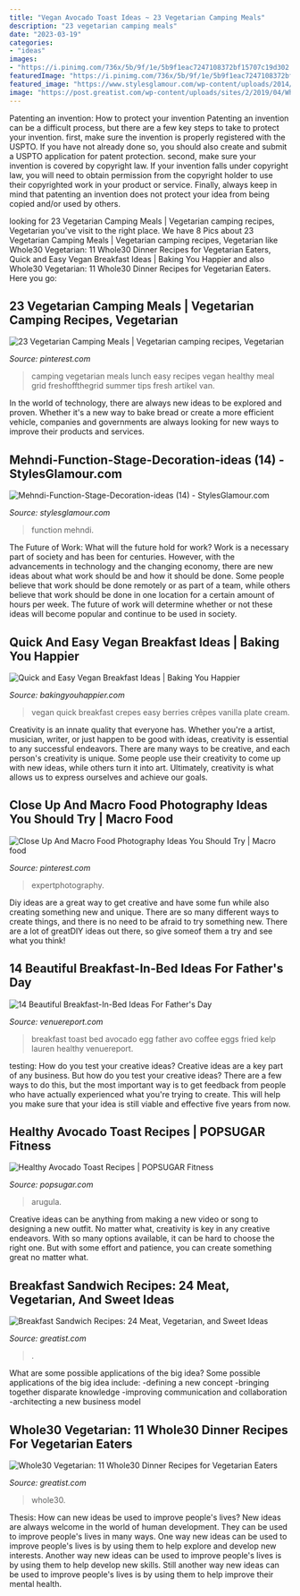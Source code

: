 ```yaml
---
title: "Vegan Avocado Toast Ideas ~ 23 Vegetarian Camping Meals"
description: "23 vegetarian camping meals"
date: "2023-03-19"
categories:
- "ideas"
images:
- "https://i.pinimg.com/736x/5b/9f/1e/5b9f1eac7247108372bf15707c19d302.jpg"
featuredImage: "https://i.pinimg.com/736x/5b/9f/1e/5b9f1eac7247108372bf15707c19d302.jpg"
featured_image: "https://www.stylesglamour.com/wp-content/uploads/2014/08/Mehndi-Function-Stage-Decoration-ideas-14.jpg"
image: "https://post.greatist.com/wp-content/uploads/sites/2/2019/04/Whole3020Vegetarian20Feature-800x1200.jpg"
---
```



Patenting an invention: How to protect your invention
Patenting an invention can be a difficult process, but there are a few key steps to take to protect your invention. first, make sure the invention is properly registered with the USPTO. If you have not already done so, you should also create and submit a USPTO application for patent protection. second, make sure your invention is covered by copyright law. If your invention falls under copyright law, you will need to obtain permission from the copyright holder to use their copyrighted work in your product or service. Finally, always keep in mind that patenting an invention does not protect your idea from being copied and/or used by others.

	

		
looking for 23 Vegetarian Camping Meals | Vegetarian camping recipes, Vegetarian you've visit to the right place. We have 8 Pics about 23 Vegetarian Camping Meals | Vegetarian camping recipes, Vegetarian like Whole30 Vegetarian: 11 Whole30 Dinner Recipes for Vegetarian Eaters, Quick and Easy Vegan Breakfast Ideas | Baking You Happier and also Whole30 Vegetarian: 11 Whole30 Dinner Recipes for Vegetarian Eaters. Here you go:
		
    
## 23 Vegetarian Camping Meals | Vegetarian Camping Recipes, Vegetarian

<img loading=lazy src="https://i.pinimg.com/736x/5b/9f/1e/5b9f1eac7247108372bf15707c19d302.jpg" onerror="this.onerror=null;this.src='https://tse4.mm.bing.net/th?id=OIP.u0OtBwt16dQawN81FZBAbQHaPV&amp;pid=15.1';" alt="23 Vegetarian Camping Meals | Vegetarian camping recipes, Vegetarian">

_Source: pinterest.com_

>camping vegetarian meals lunch easy recipes vegan healthy meal grid freshoffthegrid summer tips fresh artikel van. 

	

In the world of technology, there are always new ideas to be explored and proven. Whether it's a new way to bake bread or create a more efficient vehicle, companies and governments are always looking for new ways to improve their products and services.

    
## Mehndi-Function-Stage-Decoration-ideas (14) - StylesGlamour.com

<img loading=lazy src="https://www.stylesglamour.com/wp-content/uploads/2014/08/Mehndi-Function-Stage-Decoration-ideas-14.jpg" onerror="this.onerror=null;this.src='https://tse2.mm.bing.net/th?id=OIP.wAfgwfW88j0hGEbeNHd3cQHaFj&amp;pid=15.1';" alt="Mehndi-Function-Stage-Decoration-ideas (14) - StylesGlamour.com">

_Source: stylesglamour.com_

>function mehndi. 

	

The Future of Work: What will the future hold for work?
Work is a necessary part of society and has been for centuries. However, with the advancements in technology and the changing economy, there are new ideas about what work should be and how it should be done. Some people believe that work should be done remotely or as part of a team, while others believe that work should be done in one location for a certain amount of hours per week. The future of work will determine whether or not these ideas will become popular and continue to be used in society.

    
## Quick And Easy Vegan Breakfast Ideas | Baking You Happier

<img loading=lazy src="https://www.bakingyouhappier.com/wp-content/uploads/2019/01/11-683x1024.jpeg" onerror="this.onerror=null;this.src='https://tse1.mm.bing.net/th?id=OIP.T38Y208HMMnQpCQ7mB1MfAHaLG&amp;pid=15.1';" alt="Quick and Easy Vegan Breakfast Ideas | Baking You Happier">

_Source: bakingyouhappier.com_

>vegan quick breakfast crepes easy berries crêpes vanilla plate cream. 

	

Creativity is an innate quality that everyone has. Whether you're a artist, musician, writer, or just happen to be good with ideas, creativity is essential to any successful endeavors. There are many ways to be creative, and each person's creativity is unique. Some people use their creativity to come up with new ideas, while others turn it into art. Ultimately, creativity is what allows us to express ourselves and achieve our goals.

    
## Close Up And Macro Food Photography Ideas You Should Try | Macro Food

<img loading=lazy src="https://i.pinimg.com/736x/37/9c/5e/379c5e6c1ec0c39dab83c639bbc864fc.jpg" onerror="this.onerror=null;this.src='https://tse3.mm.bing.net/th?id=OIP.b5nDPj1rzCV08Favz7YxwQHaEO&amp;pid=15.1';" alt="Close Up And Macro Food Photography Ideas You Should Try | Macro food">

_Source: pinterest.com_

>expertphotography. 

	

Diy ideas are a great way to get creative and have some fun while also creating something new and unique. There are so many different ways to create things, and there is no need to be afraid to try something new. There are a lot of greatDIY ideas out there, so give someof them a try and see what you think!

    
## 14 Beautiful Breakfast-In-Bed Ideas For Father&#039;s Day

<img loading=lazy src="https://www.venuereport.com/media/cache/resolve/venue_roundup_single_image_flex/uploads/+0Regular_Roundup/Fathers+Day+Breakfast+Ideas/avocado-toast-lauren-kelp.jpg" onerror="this.onerror=null;this.src='https://tse2.mm.bing.net/th?id=OIP.rCSsCf5o8RdGC2dWZ9a7AAHaKG&amp;pid=15.1';" alt="14 Beautiful Breakfast-In-Bed Ideas For Father&#039;s Day">

_Source: venuereport.com_

>breakfast toast bed avocado egg father avo coffee eggs fried kelp lauren healthy venuereport. 

	

testing: How do you test your creative ideas?
Creative ideas are a key part of any business. But how do you test your creative ideas? There are a few ways to do this, but the most important way is to get feedback from people who have actually experienced what you're trying to create. This will help you make sure that your idea is still viable and effective five years from now.

    
## Healthy Avocado Toast Recipes | POPSUGAR Fitness

<img loading=lazy src="https://media1.popsugar-assets.com/files/thumbor/GUEf3TcwY9Ildw7E2NAE2BoAB5M/fit-in/1024x1024/filters:format_auto-!!-:strip_icc-!!-/2016/10/17/841/n/1922729/d387fd65fe459d9a_avo-toast.jpg" onerror="this.onerror=null;this.src='https://tse4.mm.bing.net/th?id=OIP.EQzaQbM8aRWIfwERvESq2QHaHq&amp;pid=15.1';" alt="Healthy Avocado Toast Recipes | POPSUGAR Fitness">

_Source: popsugar.com_

>arugula. 

	

Creative ideas can be anything from making a new video or song to designing a new outfit. No matter what, creativity is key in any creative endeavors. With so many options available, it can be hard to choose the right one. But with some effort and patience, you can create something great no matter what.

    
## Breakfast Sandwich Recipes: 24 Meat, Vegetarian, And Sweet Ideas

<img loading=lazy src="https://post.greatist.com/wp-content/uploads/sites/2/2019/04/Breakfast20Sandwiches-800x1200.jpg" onerror="this.onerror=null;this.src='https://tse2.mm.bing.net/th?id=OIP.9FaORRJZOaF1sCnjyk6uQwHaLH&amp;pid=15.1';" alt="Breakfast Sandwich Recipes: 24 Meat, Vegetarian, and Sweet Ideas">

_Source: greatist.com_

>. 

	

What are some possible applications of the big idea?
Some possible applications of the big idea include: 
-defining a new concept
-bringing together disparate knowledge
-improving communication and collaboration
-architecting a new business model

    
## Whole30 Vegetarian: 11 Whole30 Dinner Recipes For Vegetarian Eaters

<img loading=lazy src="https://post.greatist.com/wp-content/uploads/sites/2/2019/04/Whole3020Vegetarian20Feature-800x1200.jpg" onerror="this.onerror=null;this.src='https://tse1.mm.bing.net/th?id=OIP.rSuaA-XxDGaw_Os-gGpcWgHaLH&amp;pid=15.1';" alt="Whole30 Vegetarian: 11 Whole30 Dinner Recipes for Vegetarian Eaters">

_Source: greatist.com_

>whole30. 

	

Thesis: How can new ideas be used to improve people's lives?
New ideas are always welcome in the world of human development. They can be used to improve people's lives in many ways. One way new ideas can be used to improve people's lives is by using them to help explore and develop new interests. Another way new ideas can be used to improve people's lives is by using them to help develop new skills. Still another way new ideas can be used to improve people's lives is by using them to help improve their mental health.

